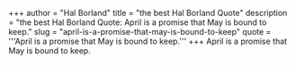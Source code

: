 +++
author = "Hal Borland"
title = "the best Hal Borland Quote"
description = "the best Hal Borland Quote: April is a promise that May is bound to keep."
slug = "april-is-a-promise-that-may-is-bound-to-keep"
quote = '''April is a promise that May is bound to keep.'''
+++
April is a promise that May is bound to keep.
